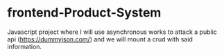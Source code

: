# frontend-Product-System
Javascript project where I will use asynchronous works to attack a public api (https://dummyjson.com/) and we will mount a crud with said information.
